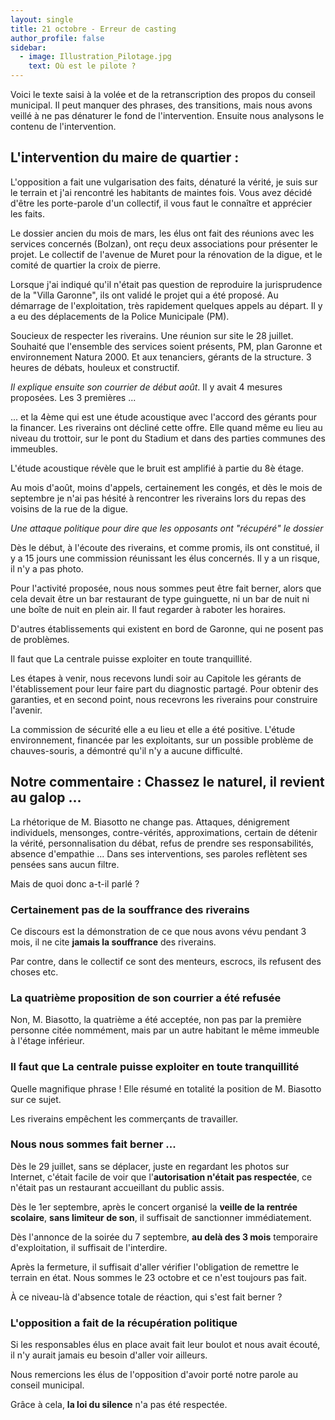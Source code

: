 ```yaml
---
layout: single
title: 21 octobre - Erreur de casting
author_profile: false
sidebar:
  - image: Illustration_Pilotage.jpg
    text: Où est le pilote ?
---
```


Voici le texte saisi à la volée et de la retranscription des propos du conseil municipal. Il
peut manquer des phrases, des transitions, mais nous avons veillé à ne pas dénaturer le
fond de l'intervention. Ensuite nous analysons le contenu de l'intervention.

## L'intervention du maire de quartier :

L'opposition a fait une vulgarisation des faits, dénaturé la vérité, je suis sur le terrain
et j'ai rencontré les habitants de maintes fois. Vous avez décidé d'être les porte-parole
d'un collectif, il vous faut le connaître et apprécier les faits.

Le dossier ancien du mois de mars, les élus ont fait des réunions avec les services concernés
(Bolzan), ont reçu deux associations pour présenter le projet. Le collectif de l'avenue de Muret
pour la rénovation de la digue, et le comité de quartier la croix de pierre.

Lorsque j'ai indiqué qu'il n'était pas question de reproduire la jurisprudence de la 
"Villa Garonne", ils ont validé le projet qui a été proposé. Au démarrage de l'exploitation,
très rapidement quelques appels au départ. Il y a eu des déplacements de la Police Municipale (PM).

Soucieux de respecter les riverains. Une réunion sur site le 28 juillet. Souhaité que
l'ensemble des services soient présents, PM, plan Garonne et environnement Natura 2000. Et aux tenanciers,
gérants de la structure. 3 heures de débats, houleux et constructif.

*Il explique ensuite son courrier de début août*. Il y avait 4 mesures proposées. Les 3 premières ...

... et la 4ème qui est une étude acoustique avec l'accord des gérants pour la financer.
Les riverains ont décliné cette offre. Elle quand même eu lieu au niveau du trottoir,
sur le pont du Stadium et dans des parties communes des immeubles.

L'étude acoustique révèle que le bruit est amplifié à partie du 8è étage.

Au mois d'août, moins d'appels, certainement les congés, et dès le mois de septembre
je n'ai pas hésité à rencontrer les riverains lors du repas des voisins de la rue
de la digue.

*Une attaque politique pour dire que les opposants ont "récupéré" le dossier*

Dès le début, à l'écoute des riverains, et comme promis, ils ont constitué, il y a 15 jours
une commission réunissant les élus concernés. Il y a un risque, il n'y a pas photo.

Pour l'activité proposée, nous nous sommes peut être fait berner, alors que cela
devait être un bar restaurant de type guinguette, ni un bar de nuit ni une boîte
de nuit en plein air. Il faut regarder à raboter les horaires.

D'autres établissements qui existent en bord de Garonne, qui ne posent pas de
problèmes.

Il faut que La centrale puisse exploiter en toute tranquillité.

Les étapes à venir, nous recevons lundi soir au Capitole les gérants de l'établissement
pour leur faire part du diagnostic partagé. Pour obtenir des garanties, et en second point,
nous recevrons les riverains pour construire l'avenir.

La commission de sécurité elle a eu lieu et elle a été positive. L'étude environnement,
financée par les exploitants, sur un possible problème de chauves-souris, a démontré qu'il n'y a
aucune difficulté.


## Notre commentaire : Chassez le naturel, il revient au galop ...

La rhétorique de M. Biasotto ne change pas. Attaques, dénigrement individuels, mensonges, contre-vérités,
approximations, certain de détenir la vérité, personnalisation du débat, refus de prendre ses
responsabilités, absence d'empathie ... Dans ses interventions, ses paroles reflètent ses pensées
sans aucun filtre.

Mais de quoi donc a-t-il parlé ?

### Certainement pas de la souffrance des riverains

Ce discours est la démonstration de ce que nous avons vévu pendant 3 mois, il ne cite **jamais la
souffrance** des riverains.

Par contre, dans le collectif ce sont des menteurs, escrocs, ils refusent des choses etc.


### La quatrième proposition de son courrier a été refusée

Non, M. Biasotto, la quatrième a été acceptée, non pas par la première personne citée nommément,
mais par un autre habitant le même immeuble à l'étage inférieur.


### Il faut que La centrale puisse exploiter en toute tranquillité

Quelle magnifique phrase ! Elle résumé en totalité la position de M. Biasotto sur ce sujet.

Les riverains empêchent les commerçants de travailler.


### Nous nous sommes fait berner ...

Dès le 29 juillet, sans se déplacer, juste en regardant les photos sur Internet,
c'était facile de voir que l'**autorisation n'était pas respectée**, ce n'était pas un
restaurant accueillant du public assis.

Dès le 1er septembre, après le concert organisé la **veille de la rentrée scolaire**,
**sans limiteur de son**, il suffisait de sanctionner immédiatement.

Dès l'annonce de la soirée du 7 septembre, **au delà des 3 mois** temporaire d'exploitation,
il suffisait de l'interdire.

Après la fermeture, il suffisait d'aller vérifier l'obligation de remettre le terrain
en état. Nous sommes le 23 octobre et ce n'est toujours pas fait.

À ce niveau-là d'absence totale de réaction, qui s'est fait berner ?


### L'opposition a fait de la récupération politique

Si les responsables élus en place avait fait leur boulot et nous avait écouté, il n'y aurait jamais
eu besoin d'aller voir ailleurs.

Nous remercions les élus de l'opposition d'avoir porté notre parole au conseil municipal.

Grâce à cela, **la loi du silence** n'a pas été respectée.
